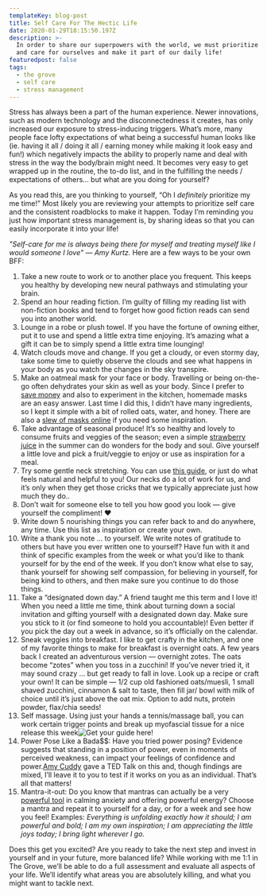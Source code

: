 ```yaml
---
templateKey: blog-post
title: Self Care For The Hectic Life
date: 2020-01-29T18:15:50.197Z
description: >-
  In order to share our superpowers with the world, we must prioritize our love
  and care for ourselves and make it part of our daily life!
featuredpost: false
tags:
  - the grove
  - self care
  - stress management
---
```

Stress has always been a part of the human experience. Newer innovations, such as modern technology and the disconnectedness it creates, has only increased our exposure to stress-inducing triggers. What’s more, many people face lofty expectations of what being a successful human looks like (ie. having it all / doing it all / earning money while making it look easy and fun!) which negatively impacts the ability to properly name and deal with stress in the way the body/brain might need. It becomes very easy to get wrapped up in the routine, the to-do list, and in the fulfilling the needs / expectations of others… but what are you doing for yourself?

As you read this, are you thinking to yourself, “Oh I *definitely* prioritize my me time!” Most likely you are reviewing your attempts to prioritize self care and the consistent roadblocks to make it happen. Today I’m reminding you just how important stress management is, by sharing ideas so that you can easily incorporate it into your life!

*"Self-care for me is always being there for myself and treating myself like I would someone I love" — Amy Kurtz.* Here are a few ways to be your own BFF:

1. Take a new route to work or to another place you frequent. This keeps you healthy by developing new neural pathways and stimulating your brain.
2. Spend an hour reading fiction. I’m guilty of filling my reading list with non-fiction books and tend to forget how good fiction reads can send you into another world.
3. Lounge in a robe or plush towel. If you have the fortune of owning either, put it to use and spend a little extra time enjoying. It’s amazing what a gift it can be to simply spend a little extra time lounging!
4. Watch clouds move and change. If you get a cloudy, or even stormy day, take some time to quietly observe the clouds and see what happens in your body as you watch the changes in the sky transpire.
5. Make an oatmeal mask for your face or body. Travelling or being on-the-go often dehydrates your skin as well as your body. Since I prefer to [save money](https://www.sheandjim.com/saving-for-travel-making-it-fun/) and also to experiment in the kitchen, homemade masks are an easy answer. Last time I did this, I didn’t have many ingredients, so I kept it simple with a bit of rolled oats, water, and honey. There are also a [slew of masks online](https://www.byrdie.com/oatmeal-facial-masks-2442870)  if you need some inspiration.
6. Take advantage of seasonal produce! It’s so healthy and lovely to consume fruits and veggies of the season; even a simple [strawberry juice](https://www.organifishop.com/blogs/news/7-benefits-of-strawberry-juice-recipes) in the summer can do wonders for the body and soul. Give yourself a little love and pick a fruit/veggie to enjoy or use as inspiration for a meal.
7. Try some gentle neck stretching. You can use [this guide](https://www.self.com/gallery/stretches-relieve-sore-neck-sitting-all-day), or just do what feels natural and helpful to you! Our necks do a lot of work for us, and it’s only when they get those cricks that we typically appreciate just how much they do..
8. Don’t wait for someone else to tell you how good you look — give yourself the compliment! ❤
9. Write down 5 nourishing things you can refer back to and do anywhere, any time. Use this list as inspiration or create your own.
10. Write a thank you note … to yourself. We write notes of gratitude to others but have you ever written one to yourself? Have fun with it and think of specific examples from the week or what you’d like to thank yourself for by the end of the week. If you don’t know what else to say, thank yourself for showing self compassion, for believing in yourself, for being kind to others, and then make sure you continue to do those things.
11. Take a “designated down day.” A friend taught me this term and I love it! When you need a little me time, think about turning down a social invitation and gifting yourself with a designated down day. Make sure you stick to it (or find someone to hold you accountable)! Even better if you pick the day out a week in advance, so it’s officially on the calendar.
12. Sneak veggies into breakfast. I like to get crafty in the kitchen, and one of my favorite things to make for breakfast is overnight oats. A few years back I created an adventurous version — overnight zotes. The oats become “zotes” when you toss in a zucchini! If you’ve never tried it, it may sound crazy ... but get ready to fall in love. Look up a recipe or craft your own! It can be simple — 1/2 cup old fashioned oats/muesli, 1 small shaved zucchini, cinnamon & salt to taste, then fill jar/ bowl with milk of choice until it’s just above the oat mix. Option to add nuts, protein powder, flax/chia seeds!
13. Self massage. Using just your hands a tennis/massage ball, you can work certain trigger points and break up myofascial tissue for a nice release this week![Get your guide here](https://backintelligence.com/self-massage-techniques/)!
14. Power Pose Like a Bada$$: Have you tried power posing? Evidence suggests that standing in a position of power, even in moments of perceived weakness, can impact your feelings of confidence and power.[Amy Cuddy](https://www.ted.com/talks/amy_cuddy_your_body_language_shapes_who_you_are?language=en) gave a TED Talk on this and, though findings are mixed, I’ll leave it to you to test if it works on you as an individual. That’s all that matters!
15. Mantra-it-out: Do you know that mantras can actually be a very [powerful tool](https://www.huffpost.com/entry/mantras-for-anxiety_n_5b8570c0e4b0162f471cdfda) in calming anxiety and offering powerful energy? Choose a mantra and repeat it to yourself for a day, or for a week and see how you feel! Examples: *Everything is unfolding exactly how it should; I am powerful and bold; I am my own inspiration; I am appreciating the little joys today; I bring light wherever I go.*

Does this get you excited? Are you ready to take the next step and invest in yourself and in your future, more balanced life? While working with me 1:1 in The Grove, we’ll be able to do a full assessment and evaluate all aspects of your life. We’ll identify what areas you are absolutely killing, and what you might want to tackle next.
